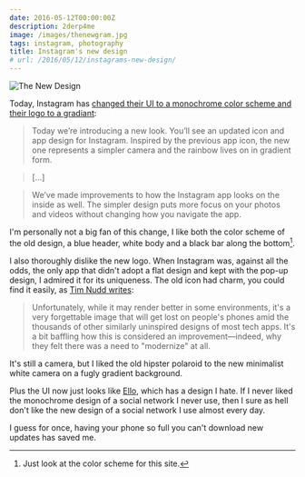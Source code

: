 ```yaml
---
date: 2016-05-12T00:00:00Z
description: 2derp4me
image: /images/thenewgram.jpg
tags: instagram, photography
title: Instagram's new design
# url: /2016/05/12/instagrams-new-design/
---
```


![The New Design](/images/thenewgram.jpg)

Today, Instagram has [changed their UI to a monochrome color scheme and their logo to a gradiant](http://blog.instagram.com/post/144198429587/160511-a-new-look):

> Today we’re introducing a new look. You’ll see an updated icon and app design for Instagram. Inspired by the previous app icon, the new one represents a simpler camera and the rainbow lives on in gradient form.



> [...]



> We’ve made improvements to how the Instagram app looks on the inside as well. The simpler design puts more focus on your photos and videos without changing how you navigate the app. 

I'm personally not a big fan of this change, I like both the color scheme of the old design, a blue header, white body and a black bar along the bottom[^1]. 

I also thoroughly dislike the new logo. When Instagram was, against all the odds, the only app that didn't adopt a flat design and kept with the pop-up design, I admired it for its uniqueness. The old icon had charm, you could find it easily, as [Tim Nudd writes](http://www.adweek.com/news/advertising-branding/instagrams-new-logo-travesty-can-we-change-it-back-please-171398):



> Unfortunately, while it may render better in some environments, it's a very forgettable image that will get lost on people's phones amid the thousands of other similarly uninspired designs of most tech apps. It's a bit baffling how this is considered an improvement—indeed, why they felt there was a need to "modernize" at all.



It's still a camera, but I liked the old hipster polaroid to the new minimalist white camera on a fugly gradient background.

Plus the UI now just looks like [Ello](https://valiantghost.com/2014/10/Ello/), which has a design I hate. If I never liked the monochrome design of a social network I never use, then I sure as hell don't like the new design of a social network I use almost every day.

I guess for once, having your phone so full you can't download new updates has saved me.



[^1]: Just look at the color scheme for this site.